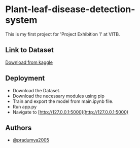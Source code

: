# Plant-leaf-disease-detection-system
This is my first project for 'Project Exhibition 1' at VITB.

## Link to Dataset
[Download from kaggle](https://www.kaggle.com/emmarex/plantdisease)

## Deployment
- Download the Dataset.
- Download the necessary modules using pip
- Train and export the model from main.ipynb file.
- Run app.py
- Navigate to [http://127.0.0.1:5000](http://127.0.0.1:5000)

## Authors
- [@pradumya2005](https://github.com/pradumya2005/)

